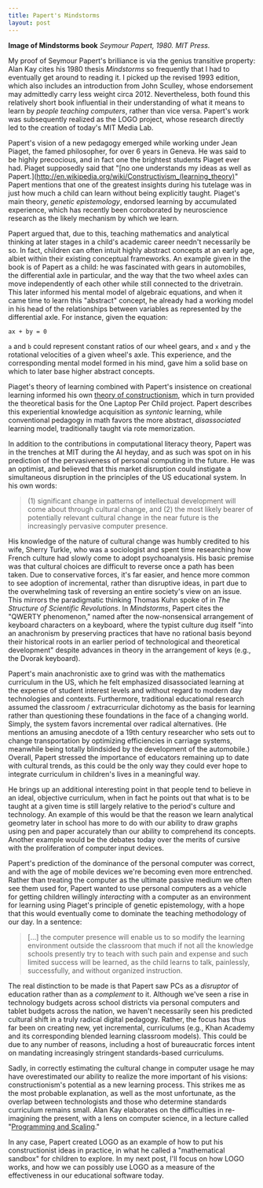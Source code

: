 ```yaml
---
title: Papert's Mindstorms
layout: post
---
```

**Image of Mindstorms book**
*Seymour Papert, 1980. MIT Press.*

My proof of Seymour Papert's brilliance is via the genius transitive property: Alan Kay cites his 1980 thesis *Mindstorms* so frequently that I had to eventually get around to reading it. I picked up the revised 1993 edition, which also includes an introduction from John Sculley, whose endorsement may admittedly carry less weight circa 2012. Nevertheless, both found this relatively short book influential in their understanding of what it means to learn by *people teaching computers*, rather than vice versa. Papert's work was subsequently realized as the LOGO project, whose research directly led to the creation of today's MIT Media Lab.

Papert's vision of a new pedagogy emerged while working under Jean Piaget, the famed philosopher, for over 6 years in Geneva. He was said to be highly precocious, and in fact one the brightest students Piaget ever had. Piaget supposedly said that "[no one understands my ideas as well as Papert.](http://en.wikipedia.org/wiki/Constructivism_(learning_theory)" Papert mentions that one of the greatest insights during his tutelage was in just how much a child can learn without being explicitly taught. Piaget's main theory, *genetic epistemology*, endorsed learning by accumulated experience, which has recently been corroborated by neuroscience research as the likely mechanism by which we learn. 

Papert argued that, due to this, teaching mathematics and analytical thinking at later stages in a child's academic career needn't necessarily be so. In fact, children can often intuit highly abstract concepts at an early age, albiet within their existing conceptual frameworks. An example given in the book is of Papert as a child: he was fascinated with gears in automobiles, the differential axle in particular, and the way that the two wheel axles can move independently of each other while still connected to the drivetrain. This later informed his mental model of algebraic equations, and when it came time to learn this "abstract" concept, he already had a working model in his head of the relationships between variables as represented by the differential axle. For instance, given the equation:

	ax + by = 0

`a`  and `b` could represent constant ratios of our wheel gears, and `x` and `y` the rotational velocities of a given wheel's axle. This experience, and the corresponding mental model formed in his mind, gave him a solid base on which to later base higher abstract concepts. 

Piaget's theory of learning combined with Papert's insistence on creational learning  informed his own [theory  of constructionism](http://wiki.laptop.org/go/Constructionism), which in turn provided the theoretical basis for the One Laptop Per Child project. Papert describes this experiential knowledge acquisition as *syntonic* learning, while conventional pedagogy in math favors the more abstract, *disassociated* learning model, traditionally taught via rote memorization. 

In addition to the contributions in computational literacy theory, Papert was in the trenches at MIT during the AI heyday, and as such was spot on in his prediction of the pervasiveness of personal computing in the future. He was an optimist, and believed that this market disruption could instigate a simultaneous disruption in the principles of the US educational system. In his own words:

> (1) significant change in patterns of intellectual development will come about through cultural change, and (2) the most likely bearer of potentially relevant cultural change in the near future is the increasingly pervasive computer presence.

His knowledge of the nature of cultural change was humbly credited to his wife, Sherry Turkle, who was a sociologist and spent time researching how French culture had slowly come to adopt psychoanalysis. His basic premise was that cultural choices are difficult to reverse once a path has been taken. Due to conservative forces, it's far easier, and hence more common to see adoption of incremental, rather than disruptive ideas, in part due to the overwhelming task of reversing an entire society's view on an issue. This mirrors the paradigmatic thinking Thomas Kuhn spoke of in *The Structure of Scientific Revolutions*. In *Mindstorms*, Papert cites the "QWERTY phenomenon," named after the now-nonsensical arrangement of keyboard characters on a keyboard, where the typist culture dug itself "into an anachronism by preserving practices that have no rational basis beyond their historical roots in an earlier period of technological and theoretical development" despite advances in theory in the arrangement of keys (e.g., the Dvorak keyboard).

Papert's main anachronistic axe to grind was with the mathematics curriculum in the US, which he felt emphasized disassociated learning at the expense of student interest levels and without regard to modern day technologies and contexts. Furthermore, traditional educational research assumed the classroom / extracurricular dichotomy as the basis for learning rather than questioning these foundations in the face of a changing world. Simply, the system favors incremental over radical alternatives. (He mentions an amusing anecdote of a 19th century researcher who sets out to change transportation by optimizing efficiencies in carriage systems, meanwhile being totally blindsided by the development of the automobile.) Overall, Papert stressed the importance of educators remaining up to date with cultural trends, as this could be the only way they could ever hope to integrate curriculum in children's lives in a meaningful way. 

He brings up an additional interesting point in that people tend to believe in an ideal, objective curriculum, when in fact he points out that what is to be taught at a given time is still largely relative to the period's culture and technology. An example of this would be that the reason we learn analytical geometry later in school has more to do with our ability to draw graphs using pen and paper accurately than our ability to comprehend its concepts. Another example would be the debates today over the merits of cursive with the proliferation of computer input devices.

Papert's prediction of the dominance of the personal computer was correct, and with the age of mobile devices we're becoming even more entrenched. Rather than treating the computer as the ultimate passive medium we often see them used for, Papert wanted to use personal computers as a vehicle for getting children willingly *interacting* with a computer as an environment for learning using Piaget's principle of genetic epistemology, with a hope that this would eventually come to dominate the teaching methodology of our day. In a sentence:

> [...] the computer presence will enable us to so modify the learning environment outside the classroom that much if not all the knowledge schools presently try to teach with such pain and expense and such limited success will be learned, as the child learns to talk, painlessly, successfully, and without organized instruction.

The real distinction to be made is that Papert saw PCs as a *disruptor* of education  rather than as a *complement* to it. Although we've seen a rise in technology budgets across school districts via personal computers and tablet budgets across the nation, we haven't necessarily seen his predicted cultural shift in a truly radical digital pedagogy. Rather, the focus has thus far been on creating new, yet incremental, curriculums (e.g., Khan Academy and its corresponding blended learning classroom models). This could be due to any number of reasons, including a host of bureaucratic forces intent on mandating increasingly stringent standards-based curriculums. 

Sadly, in correctly estimating the cultural change in computer usage he may have overestimated our ability to realize the more important of his visions: constructionism's potential as a new learning process. This strikes me as the most probable explanation, as well as the most unfortunate, as the overlap between technologists and those who determine standards curriculum remains small. Alan Kay elaborates on the difficulties in re-imagining the present, with a lens on computer science, in a lecture called "[Programming and Scaling](https://www.tele-task.de/archive/video/flash/14029/)."

In any case, Papert created LOGO as an example of how to put his constructionist ideas in practice, in what he called a "mathematical sandbox" for children to explore. In my next post, I'll focus on how LOGO works, and how we can possibly use LOGO as a measure of the effectiveness in our educational software today.
